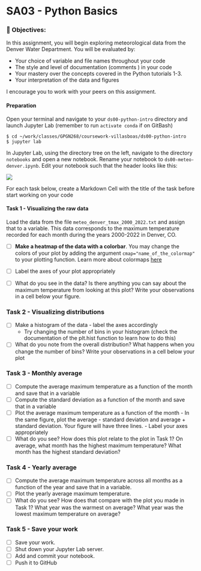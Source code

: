 # SA03 - Python Basics

### 🎯 Objectives: 
In this assignment, you will begin exploring meteorological data from the Denver Water Department. You will be evaluated by:
- Your choice of variable and file names throughout your code
- The style and level of documentation (comments ) in your code
- Your mastery over the concepts covered in the Python tutorials 1-3.
- Your interpretation of the data and figures

I encourage you to work with your peers on this assignment. 

#### Preparation

Open your terminal and navigate to your  `ds00-python-intro` directory and launch Jupyter Lab (remember to run `activate conda` if on GitBash)

```
$ cd ~/work/classes/GPGN268/coursework-villasboas/ds00-python-intro
$ jupyter lab
```

In Jupyter Lab, using the directory tree on the left,  navigate to the directory `notebooks` and open a new notebook. Rename your notebook to `ds00-meteo-denver.ipynb`. Edit your notebook such that the header looks like this:

![](figures/jupyter-header.png)

For each task below, create a Markdown Cell with the title of the task before start working on your code

#### Task 1 - Visualizing the raw data
Load the data from the file `meteo_denver_tmax_2000_2022.txt` and assign that to a variable. This data corresponds to the maximum temperature recorded for each month during the years 2000-2022  in Denver, CO. 
- [ ] **Make a heatmap of the data with a colorbar**. You may change the colors of your plot by adding the argument `cmap="name_of_the_colormap"` to your plotting function. Learn more about colormaps [here](https://matplotlib.org/stable/tutorials/colors/colormaps.html)
- [ ] Label the axes of your plot appropriately
- [ ] What do you see in the data? Is there anything you can say about the maximum temperature from looking at this plot? Write your observations in a cell below your figure.


### Task 2 - Visualizing distributions

- [ ] Make a histogram of the data - label the axes accordingly 
	- Try changing the number of bins in your histogram (check the documentation of the plt.hist function to learn how to do this) 
- [ ] What do you note from the overall distribution? What happens when you change the number of bins? Write your observations in a cell below your plot

### Task 3 - Monthly average

- [ ] Compute the average maximum temperature as a function of the month and save that in a variable
- [ ] Compute the standard deviation as a function of the month and save that in a variable
- [ ] Plot the average maximum temperature as a function of the month 
		- In the same figure, plot the average - standard deviation and average + standard deviation. Your figure will have three lines. 
		- Label your axes appropriately 
- [ ] What do you see? How does this plot relate to the plot in Task 1?  On average, what month has the highest maximum temperature? What month has the highest standard deviation?

### Task 4 - Yearly average
- [ ] Compute the average maximum temperature across all months as a function of the year and save that in a variable.
- [ ] Plot the yearly average maximum temperature.
- [ ] What do you see? How does that compare with the plot you made in Task 1?  What year was the warmest on average? What year was the lowest maximum temperature on average?

### Task 5 - Save your work
- [ ] Save your work. 
- [ ] Shut down your Jupyter Lab server.
- [ ] Add and commit your notebook.
- [ ] Push it to GitHub
